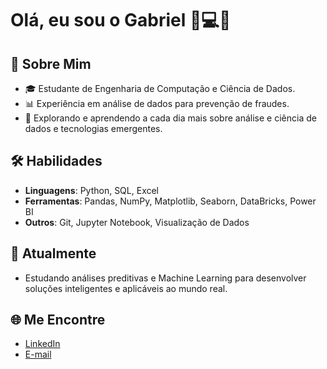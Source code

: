 # Olá, eu sou o Gabriel 👋💻💡

## 🌟 Sobre Mim
- 🎓 Estudante de Engenharia de Computação e Ciência de Dados.
- 📊 Experiência em análise de dados para prevenção de fraudes.
- 🚀 Explorando e aprendendo a cada dia mais sobre análise e ciência de dados e tecnologias emergentes.

## 🛠️ Habilidades
- **Linguagens**: Python, SQL, Excel
- **Ferramentas**: Pandas, NumPy, Matplotlib, Seaborn, DataBricks, Power BI
- **Outros**: Git, Jupyter Notebook, Visualização de Dados

## 🌱 Atualmente
- Estudando análises preditivas e Machine Learning para desenvolver soluções inteligentes e aplicáveis ao mundo real.

## 🌐 Me Encontre
- [LinkedIn](https://www.linkedin.com/in/gabriel-ribeiro-da-silva-ds/)
- [E-mail](cmdt.gabriel@gmail.com)
